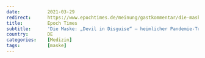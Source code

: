 ```yaml
---
date:          2021-03-29
redirect:      https://www.epochtimes.de/meinung/gastkommentar/die-maske-devil-in-disguise-heimlicher-pandemie-treiber-a3477719.html
title:         Epoch Times
subtitle:      'Die Maske: „Devil in Disguise“ – heimlicher Pandemie-Treiber?'
country:       DE
categories:    [Medizin]
tags:          [maske]
---
```

